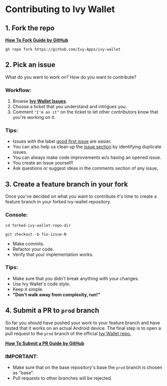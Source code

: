 # Contributing to Ivy Wallet

## 1. Fork the repo

**[How To Fork Guide by GitHub](https://docs.github.com/en/get-started/quickstart/fork-a-repo)**

`gh repo fork https://github.com/Ivy-Apps/ivy-wallet`

## 2. Pick an issue

What do you want to work on? How do you want to contribute?

### Workflow:

1. Browse **[Ivy Wallet Issues](https://github.com/Ivy-Apps/ivy-wallet/issues)**.
2. Choose a ticket that you understand and intrigues you.
3. Comment `"I'm on it"` on the ticket to let other contributors know that you're working on it.

### Tips:

- Issues with the
  label [good first issue](https://github.com/Ivy-Apps/ivy-wallet/issues?q=is%3Aissue+is%3Aopen+label%3A%22good+first+issue%22)
  are easier.
- You can also help us clean up the [issue section](https://github.com/Ivy-Apps/ivy-wallet/issues) by identifying duplicate issues.
- You can always make code improvements w/o having an opened issue.
- You create an issue yourself!
- Ask questions or suggest ideas in the comments section of any issue,

## 3. Create a feature branch in your fork

Once you've decided on what you want to contribute it's time to create a feature branch in your forked ivy-wallet
repository.

### Console:

`cd forked-ivy-wallet-repo-dir`

`git checkout -b fix-issue-N`

- Make commits.
- Refactor your code.
- Verify that your implementation works.

### Tips:

- Make sure that you didn't break anything with your changes.
- Use Ivy Wallet's code style.
- Keep it simple.
- **"Don't walk away from complexity, run!"**

## 4. Submit a PR to `prod` branch

So far you should have pushed your work to your feature branch and have tested that it works on an actual Android
device. The final step is to open a pull request to the `prod` branch of the
official [Ivy Wallet repo.](https://github.com/Ivy-Apps/ivy-wallet/pulls)

**[How To Submit a PR Guide by GitHub](https://docs.github.com/en/pull-requests/collaborating-with-pull-requests/proposing-changes-to-your-work-with-pull-requests/creating-a-pull-request-from-a-fork)**

### IMPORTANT:

- Make sure that on the base repository's base the `prod` branch is chosen as "base".
- Pull requests to other branches will be rejected.

